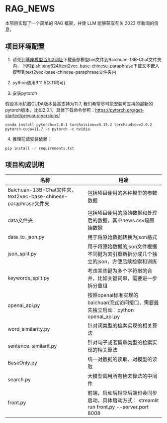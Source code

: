 # RAG_NEWS

本项目实现了一个简单的 RAG 框架，并使 LLM 能够获取有关 2023 年新闻的信息。

## 项目环境配置

1. 请先到[基座模型百川2网址](https://huggingface.co/baichuan-inc/Baichuan2-13B-Chat/tree/main)下载全部模型bin文件到Baichuan-13B-Chat文件夹内，
同时到[shibing624/text2vec-base-chinese-paraphrase](https://huggingface.co/shibing624/text2vec-base-chinese-paraphrase)下载文本嵌入模型到text2vec-base-chinese-paraphrase文件夹内

2. python选用3.11.5(3.11均可)

3. 安装pytorch

假设本地机器CUDA版本最高支持为11.7, 我们希望尽可能安装可支持的最新的pytorch版本，比如2.0.1，具体下载命令参照：https://pytorch.org/get-started/previous-versions/

```shell
conda install pytorch==2.0.1 torchvision==0.15.2 torchaudio==2.0.2 pytorch-cuda=11.7 -c pytorch -c nvidia
```

4. 推理前请安装依赖：
```shell
pip install -r requirements.txt
```

## 项目构成说明
| 名称                                                         | 用途                                                         |
| ------------------------------------------------------------ | ------------------------------------------------------------ |
| Baichuan-13B-Chat文件夹，text2vec-base-chinese-paraphrase文件夹 | 包括项目使用的各种模型的参数数据                             |
| data文件夹                                                   | 包括项目使用的原始数据和处理后的数据，其中news.csv是原始数据 |
| data_to_json.py                                              | 用于将原始数据转换为json格式                                 |
| json_split.py                                                | 用于将原始数据的json文件根据不同键为索引重新拆分成几个独立的json，方便后续检索和训练 |
| keywords_split.py                                            | 考虑某些键为多个字符串的合并，比如关键词串，需要进一步拆分重组 |
| openai_api.py                                                | 按照openai标准实现的baichuan流式访问接口，需要最先独立启动：python openai_api.py |
| word_similarity.py                                           | 针对词类型的检索实现的相关算法                               |
| sentence_similarit.py                                        | 针对句子或者篇章类型的检索实现的相关算法                     |
| BaseOnly.py                                                  | 统一对数据的读取、对模型的读取                               |
| search.py                                                    | 大模型调用所有检索算法的中间件                               |
| front.py                                                     | 前端，启动后相应后端也会同步启动，具体启动方式： streamlit run front.py --server.port 8008 |

